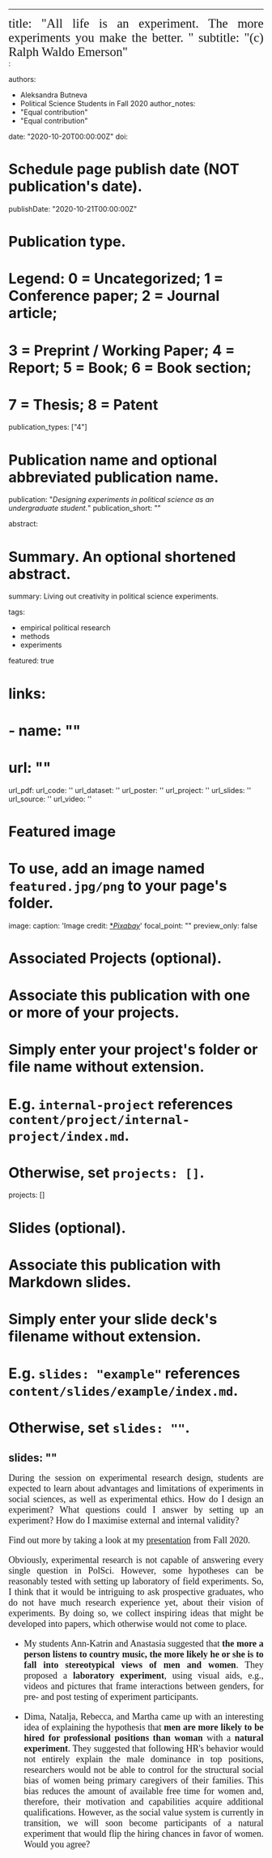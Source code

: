 
---
<div style="text-align: justify;font-family:serif;font-size:25px"> 
title: "All life is an experiment. The more experiments you make the better. "
subtitle: "(c) Ralph Waldo Emerson"
</div>:

authors:
- Aleksandra Butneva
- Political Science Students in Fall 2020
author_notes:
- "Equal contribution"
- "Equal contribution"

date: "2020-10-20T00:00:00Z"
doi: 

# Schedule page publish date (NOT publication's date).
publishDate: "2020-10-21T00:00:00Z"

# Publication type.
# Legend: 0 = Uncategorized; 1 = Conference paper; 2 = Journal article;
# 3 = Preprint / Working Paper; 4 = Report; 5 = Book; 6 = Book section;
# 7 = Thesis; 8 = Patent
publication_types: ["4"]

# Publication name and optional abbreviated publication name.
publication: "*Designing experiments in political science as an undergraduate student.*"
publication_short: ""

abstract: 

# Summary. An optional shortened abstract.
summary: Living out creativity in political science experiments. 

tags:
- empirical political research
- methods
- experiments

featured: true

# links:
# - name: ""
#   url: ""
url_pdf: 
url_code: ''
url_dataset: ''
url_poster: ''
url_project: ''
url_slides: ''
url_source: ''
url_video: ''

# Featured image
# To use, add an image named `featured.jpg/png` to your page's folder. 
image:
  caption: 'Image credit: [**Pixabay*](https://pixabay.com/de/)'
  focal_point: ""
  preview_only: false

# Associated Projects (optional).
#   Associate this publication with one or more of your projects.
#   Simply enter your project's folder or file name without extension.
#   E.g. `internal-project` references `content/project/internal-project/index.md`.
#   Otherwise, set `projects: []`.
projects: []

# Slides (optional).
#   Associate this publication with Markdown slides.
#   Simply enter your slide deck's filename without extension.
#   E.g. `slides: "example"` references `content/slides/example/index.md`.
#   Otherwise, set `slides: ""`.
slides: ""
---
<div style="text-align: justify;font-family:serif;font-size:18px;"> 
During the session on experimental research design, students are expected to learn about advantages and limitations of experiments in social sciences, as well as experimental ethics. How do I design an experiment? What questions could I answer by setting up an experiment? How do I maximise external and internal validity? 
 
 Find out more by taking a look at my [presentation](https://aleksandra-butneva.netlify.app/files/Tutorial_2.pdf) from Fall 2020. 
  
Obviously, experimental research is not capable of answering every single question in PolSci. However, some hypotheses can be reasonably tested with setting up laboratory of field experiments. So, I think that it would be intriguing to ask prospective graduates, who do not have much research experience yet, about their vision of experiments. By  doing so, we collect inspiring ideas that might be developed into papers, which otherwise would not come to place.

- My students Ann-Katrin and Anastasia suggested that **the more a person listens to country music, the more likely he or she is to fall into stereotypical views of men and women**. They proposed a **laboratory experiment**, using visual aids, e.g., videos and pictures that frame interactions between genders, for pre- and post testing of experiment participants.

- Dima, Natalja, Rebecca,  and Martha came up with an interesting idea of explaining the hypothesis that **men are more likely to be hired for professional positions than woman** with a **natural experiment**. They suggested that following  HR's behavior would not entirely explain the male dominance in top positions, researchers would not be able to control for the structural social bias of women being primary caregivers of their families. This bias reduces the amount of available free time for women and, therefore, their motivation and capabilities acquire additional qualifications.  However, as the social value system is currently in transition, we will soon become participants of a natural experiment that would flip the hiring chances in favor of women. Would you agree?
</div>
